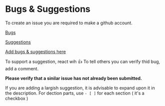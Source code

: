 # Bugs & Suggestions

To create an issue you are required to make a github account.

[Bugs](../../projects/1)

[Suggestions](../../projects/2)

[Add bugs & suggestions here](../../issues)

To support a suggestion, react wih 👍
To tell others you can verify thid bug, add a comment.

**Please verify that a sinilar issue has not already been submitted.**

If you are adding a largish suggestion, it is advisable to expand upon it in the description.
For dection parts, use `- [ ]` for each section ( it's a checkbox )
